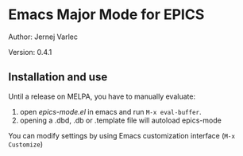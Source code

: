 # Emacs Major Mode for EPICS

Author: Jernej Varlec

Version: 0.4.1

## Installation and use

Until a release on MELPA, you have to manually evaluate:
1. open *epics-mode.el* in emacs and run `M-x eval-buffer`.
2. opening a .dbd, .db or .template file will autoload epics-mode

You can modify settings by using Emacs customization interface (`M-x Customize`)
